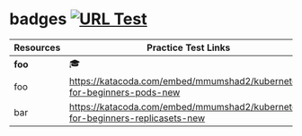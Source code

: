 # badges [![URL Test](https://github.com/colin-mccarthy/badges/workflows/URL%20Test/badge.svg)](https://github.com/colin-mccarthy/badges/actions)


Resources | Practice Test Links
--- | --- 
**foo** | :mortar_board:
foo | https://katacoda.com/embed/mmumshad2/kubernetes-for-beginners-pods-new
bar | https://katacoda.com/embed/mmumshad2/kubernetes-for-beginners-replicasets-new
